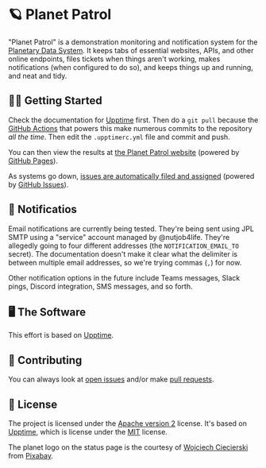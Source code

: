 # 🪐 Planet Patrol

"Planet Patrol" is a demonstration monitoring and notification system for the [Planetary Data System](https://pds.nasa.gov/). It keeps tabs of essential websites, APIs, and other online endpoints, files tickets when things aren't working, makes notifications (when configured to do so), and keeps things up and running, and neat and tidy.

## 🏃‍♀️ Getting Started

Check the documentation for [Upptime](https://upptime.js.org/) first. Then do a `git pull` because the [GitHub Actions](https://github.com/features/actions) that powers this make numerous commits to the repository _all the time_. Then edit the `.upptimerc.yml` file and commit and push.

You can then view the results at [the Planet Patrol website](https://nasa-pds.github.io/PlanetPatrol/) (powered by [GitHub Pages](https://pages.github.com)).

As systems go down, [issues are automatically filed and assigned](https://github.com/nasa-pds/PlanetPatrol/issues) (powered by [GitHub Issues](https://docs.github.com/en/issues/tracking-your-work-with-issues/about-issues)).


## 🚨 Notificatios

Email notifications are currently being tested. They're being sent using JPL SMTP using a "service" account managed by @nutjob4life. They're allegedly going to four different addresses (the `NOTIFICATION_EMAIL_TO` secret). The documentation doesn't make it clear what the delimiter is between multiple email addresses, so we're trying commas (`,`) for now.

Other notification options in the future include Teams messages, Slack pings, Discord integration, SMS messages, and so forth.


## 🖥 The Software

This effort is based on [Upptime](https://upptime.js.org/).

## 👥 Contributing

You can always look at [open issues](https://github.com/nasa-pds/PlanetPatrol/issues) and/or make [pull requests](https://github.com/nasa-pds/PlanetPatrol/pulls).

## 📃 License

The project is licensed under the [Apache version 2](LICENSE.md) license. It's based on [Upptime](https://upptime.js.org/), which is license under the [MIT](LICENSE) license.

The planet logo on the status page is the courtesy of <a href="https://pixabay.com/users/program_solaris-16735824/?utm_source=link-attribution&utm_medium=referral&utm_campaign=image&utm_content=7123123">Wojciech Ciecierski</a> from <a href="https://pixabay.com//?utm_source=link-attribution&utm_medium=referral&utm_campaign=image&utm_content=7123123">Pixabay</a>.
